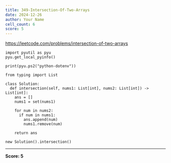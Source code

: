 ```yaml
---
title: 349-Intersection-Of-Two-Arrays
date: 2024-12-26
author: Your Name
cell_count: 6
score: 5
---
```


https://leetcode.com/problems/intersection-of-two-arrays


```
import pyutil as pyu
pyu.get_local_pyinfo()
```


```
print(pyu.ps2("python-dotenv"))
```


```
from typing import List
```


```
class Solution:
  def intersection(self, nums1: List[int], nums2: List[int]) -> List[int]:
    ans = []
    nums1 = set(nums1)

    for num in nums2:
      if num in nums1:
        ans.append(num)
        nums1.remove(num)

    return ans
```


```
new Solution().intersection()
```


---
**Score: 5**